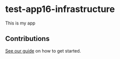 # test-app16-infrastructure

This is my app

## Contributions

[See our guide](contributing.md) on how to get started.
